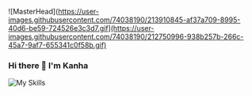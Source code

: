 ![MasterHead](https://user-images.githubusercontent.com/74038190/213910845-af37a709-8995-40d6-be59-724526e3c3d7.gif](https://user-images.githubusercontent.com/74038190/212750996-938b257b-266c-45a7-9af7-655341c0f58b.gif)

### Hi there 👋 I'm Kanha
![My Skills](https://skillicons.dev/icons?i=js,html,css,tailwind,firebase,git,nodejs,mysql,react,mongodb,express,dynamodb,aws,github,reduxts,angular,blender,bootstrap,gcp,materialui,postman,replit,sass,stackoverflow)
<!--
**Piyush0369/Piyush0369** is a ✨ _special_ ✨ repository because its `README.md` (this file) appears on your GitHub profile.

Here are some ideas to get you started:

- 🔭 I’m currently working on ...
- 🌱 I’m currently learning ...
- 👯 I’m looking to collaborate on ...
- 🤔 I’m looking for help with ...
- 💬 Ask me about ...
- 📫 How to reach me: ...
- 😄 Pronouns: ...
- ⚡ Fun fact: ...
-->

